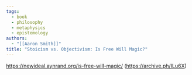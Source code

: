 ```yaml
---
tags:
  - book
  - philosophy
  - metaphysics
  - epistemology
authors:
  - "[[Aaron Smith]]"
title: "Stoicism vs. Objectivism: Is Free Will Magic?"
---
```

https://newideal.aynrand.org/is-free-will-magic/ (https://archive.ph/ILu6X)